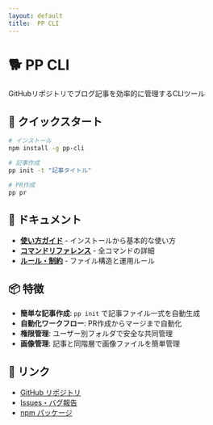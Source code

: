 ```yaml
---
layout: default
title:  PP CLI
---
```


# 🐕 PP CLI

GitHubリポジトリでブログ記事を効率的に管理するCLIツール

## 🚀 クイックスタート

```bash
# インストール
npm install -g pp-cli

# 記事作成
pp init -t "記事タイトル"

# PR作成
pp pr
```

## 📖 ドキュメント

- **[使い方ガイド](./getting-started)** - インストールから基本的な使い方
- **[コマンドリファレンス](./commands)** - 全コマンドの詳細
- **[ルール・制約](./rules)** - ファイル構造と運用ルール

## 📦 特徴

- **簡単な記事作成**: `pp init` で記事ファイル一式を自動生成
- **自動化ワークフロー**: PR作成からマージまで自動化
- **権限管理**: ユーザー別フォルダで安全な共同管理
- **画像管理**: 記事と同階層で画像ファイルを簡単管理

## 🔗 リンク

- [GitHub リポジトリ](https://github.com/yourusername/prairie-post)
- [Issues・バグ報告](https://github.com/yourusername/prairie-post/issues)
- [npm パッケージ](https://www.npmjs.com/package/prairie-post)